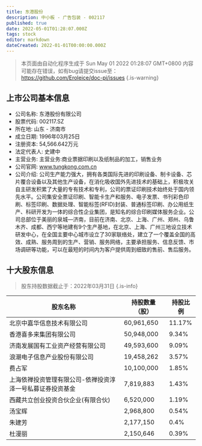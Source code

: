 ```yaml
---
title: 东港股份
description: 中小板 - 广告包装 - 002117
published: true
date: 2022-05-01T01:28:07.000Z
tags: stock
editor: markdown
dateCreated: 2022-01-01T00:00:00.000Z
---
```


> 本页面由自动化程序生成于 Sun May 01 2022 01:28:07 GMT+0800
> 内容可能存在错误，如有bug请提交issue至：https://github.com/Eroleice/doc-pi/issues
{.is-warning}

## 上市公司基本信息
- 公司名称: 东港股份有限公司
- 股票代码: 002117.SZ
- 所在地: 山东 - 济南市
- 成立日期: 1996年03月25日
- 注册资本: 54,566.642万元
- 法定代表人: 史建中
- 主营业务: 主营业务:商业票据印刷以及纸制品的加工，销售业务
- 公司官网: www.tungkong.com.cn
- 公司介绍: 公司生产能力强大，拥有各类国际先进的印刷设备、制卡设备、芯片覆合设备以及其他生产设备，在消化吸收国外先进技术的基础上，积极攻关自主研发积累了大量的专有技术和专利，公司的票证印刷技术始终处于国内领先水平。公司集安全票证印刷、智能卡生产和服务、电子发票、书刊彩色印刷、标签印刷、数据处理、智能标签(RFID)封装、普通标签印刷、办公用纸生产、科研开发为一体的综合性企业集团，是知名的综合印刷媒体服务企业。公司总部位于美丽的泉城—济南，目前在济南、北京、上海、广州、郑州、乌鲁木齐、成都、西宁等地建有9个生产基地，在北京、上海、广州三地设立技术研发中心，在全国主要中心城市设立了30家联络处，建立了一个覆盖全国的高效、成熟、服务周到的生产、营销、服务网络，主要承担服务、信息反馈、市场调研等功能，可以在最短的时间内为客户提供周到细致的售前、售后服务。


## 十大股东信息
> 股东持股数据截止于：2022年03月31日
{.is-info}

| 股东名称 | 持股数量（股） | 持股比例 |
| --- | --- | --- |
| 北京中嘉华信息技术有限公司 | 60,961,650 | 11.17% |
| 香港喜多来集团有限公司 | 50,948,000 | 9.34% |
| 济南发展国有工业资产经营有限公司 | 49,593,600 | 9.09% |
| 浪潮电子信息产业股份有限公司 | 19,458,262 | 3.57% |
| 费占军 | 10,100,000 | 1.85% |
| 上海依禅投资管理有限公司-依禅投资淳泽一号私募证券投资基金 | 7,819,883 | 1.43% |
| 西藏共立创业投资合伙企业(有限合伙) | 6,520,000 | 1.19% |
| 汤宝辉 | 2,968,800 | 0.54% |
| 朱建芳 | 2,177,150 | 0.4% |
| 杜漫丽 | 2,150,646 | 0.39% |





